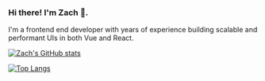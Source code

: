 ### Hi there! I'm Zach 🙂.

I'm a frontend end developer with years of experience building scalable and performant UIs in both Vue and React.

[![Zach's GitHub stats](https://github-readme-stats.vercel.app/api?username=zkirby&theme=graywhite&show_icons=true&count_private=true)](https://github.com/anuraghazra/github-readme-stats)

[![Top Langs](https://github-readme-stats.vercel.app/api/top-langs/?username=zkirby&hide=css,html&theme=graywhite)](https://github.com/anuraghazra/github-readme-stats)



